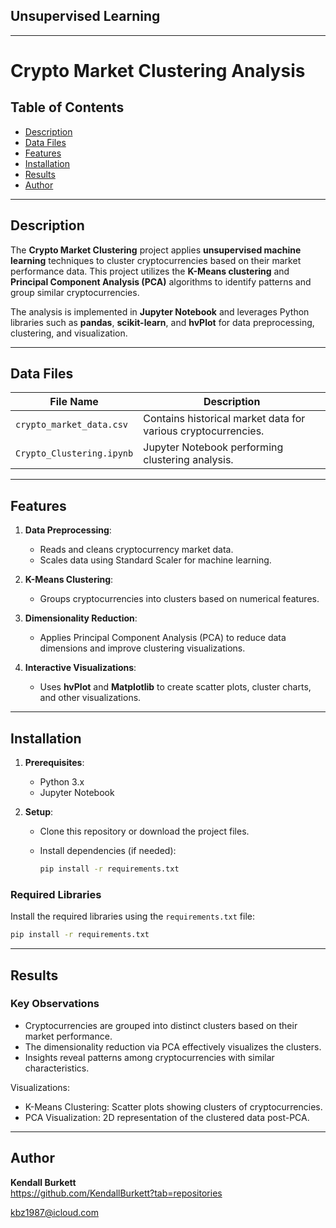 ## Unsupervised Learning
---

# Crypto Market Clustering Analysis

## Table of Contents
- [Description](#description)
- [Data Files](#data-files)
- [Features](#features)
- [Installation](#installation)
- [Results](#results)
- [Author](#author)

---

## Description

The **Crypto Market Clustering** project applies **unsupervised machine learning** techniques to cluster cryptocurrencies based on their market performance data. This project utilizes the **K-Means clustering** and **Principal Component Analysis (PCA)** algorithms to identify patterns and group similar cryptocurrencies.

The analysis is implemented in **Jupyter Notebook** and leverages Python libraries such as **pandas**, **scikit-learn**, and **hvPlot** for data preprocessing, clustering, and visualization.

---

## Data Files

| File Name                 | Description                                  |
|---------------------------|----------------------------------------------|
| `crypto_market_data.csv`  | Contains historical market data for various cryptocurrencies. |
| `Crypto_Clustering.ipynb` | Jupyter Notebook performing clustering analysis. |

---

## Features

1. **Data Preprocessing**:
   - Reads and cleans cryptocurrency market data.
   - Scales data using Standard Scaler for machine learning.

2. **K-Means Clustering**:
   - Groups cryptocurrencies into clusters based on numerical features.

3. **Dimensionality Reduction**:
   - Applies Principal Component Analysis (PCA) to reduce data dimensions and improve clustering visualizations.

4. **Interactive Visualizations**:
   - Uses **hvPlot** and **Matplotlib** to create scatter plots, cluster charts, and other visualizations.

---

## Installation

1. **Prerequisites**:
   - Python 3.x
   - Jupyter Notebook

2. **Setup**:
   - Clone this repository or download the project files.
     
   - Install dependencies (if needed):
     ```bash
     pip install -r requirements.txt
     ```

### Required Libraries
Install the required libraries using the `requirements.txt` file:

```bash
pip install -r requirements.txt
```
---

## Results

### Key Observations

   - Cryptocurrencies are grouped into distinct clusters based on their market performance.
   - The dimensionality reduction via PCA effectively visualizes the clusters.
   - Insights reveal patterns among cryptocurrencies with similar characteristics.

Visualizations:
   - K-Means Clustering: Scatter plots showing clusters of cryptocurrencies.
   - PCA Visualization: 2D representation of the clustered data post-PCA.
---

## Author

**Kendall Burkett**  
https://github.com/KendallBurkett?tab=repositories
 
kbz1987@icloud.com